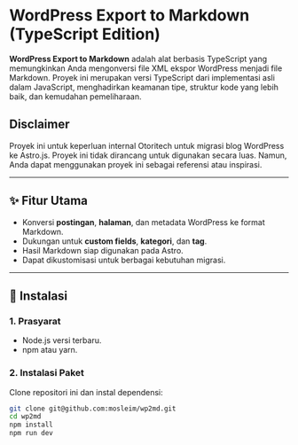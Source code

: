 # WordPress Export to Markdown (TypeScript Edition)

**WordPress Export to Markdown** adalah alat berbasis TypeScript yang memungkinkan Anda mengonversi file XML ekspor WordPress menjadi file Markdown. Proyek ini merupakan versi TypeScript dari implementasi asli dalam JavaScript, menghadirkan keamanan tipe, struktur kode yang lebih baik, dan kemudahan pemeliharaan. 

## Disclaimer
Proyek ini untuk keperluan internal Otoritech untuk migrasi blog WordPress ke Astro.js. Proyek ini tidak dirancang untuk digunakan secara luas. Namun, Anda dapat menggunakan proyek ini sebagai referensi atau inspirasi. 

---

## ✨ Fitur Utama
- Konversi **postingan**, **halaman**, dan metadata WordPress ke format Markdown.
- Dukungan untuk **custom fields**, **kategori**, dan **tag**.
- Hasil Markdown siap digunakan pada Astro.
- Dapat dikustomisasi untuk berbagai kebutuhan migrasi.

---

## 🚀 Instalasi

### 1. Prasyarat
- Node.js versi terbaru.
- npm atau yarn.

### 2. Instalasi Paket
Clone repositori ini dan instal dependensi:
```bash
git clone git@github.com:mosleim/wp2md.git
cd wp2md
npm install
npm run dev
```

